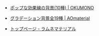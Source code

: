 


- [ポップな効果線の背景\(10種\) \| OKUMONO](https://sozaino.site/archives/7231)

- [グラデーション背景全19種 \| AOmaterial](https://aomaterial.com/2022/07/17/%E3%82%B0%E3%83%A9%E3%83%87%E3%83%BC%E3%82%B7%E3%83%A7%E3%83%B3%E8%83%8C%E6%99%AF%E5%85%A819%E7%A8%AE/)

- [トップページ \- ラムネマテリアル](https://ramune-material.com/)
